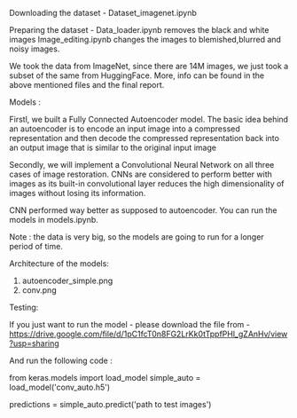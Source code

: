 Downloading the dataset -
Dataset_imagenet.ipynb 

Preparing the dataset - 
Data_loader.ipynb removes the black and white images
Image_editing.ipynb changes the images to blemished,blurred and noisy images.

We took the data from ImageNet, since there are 14M images, we just took a subset of the same from HuggingFace. More, info can be found in the above 
mentioned files and the final report.

Models :

Firstl, we built a Fully Connected Autoencoder model. The basic idea behind an autoencoder is to encode an input image into a compressed representation 
and then decode the compressed representation back into an output image that is similar to the original input image

Secondly, we will implement a Convolutional Neural Network on all three cases of image restoration. 
CNNs are considered to perform better with images as its built-in convolutional layer reduces the high dimensionality of images without losing its information.

CNN performed way better as supposed to autoencoder. You can run the models in models.ipynb. 

Note : the data is very big, so the models are going to run for a longer period of time.

Architecture of the models:

1. autoencoder_simple.png
2. conv.png

Testing:

If you just want to run the model - please download the file from - 
https://drive.google.com/file/d/1pC1fcT0n8FG2LrKk0tTppfPHl_gZAnHv/view?usp=sharing

And run the following code :

from keras.models import load_model
simple_auto = load_model('conv_auto.h5')

predictions = simple_auto.predict('path to test images')

